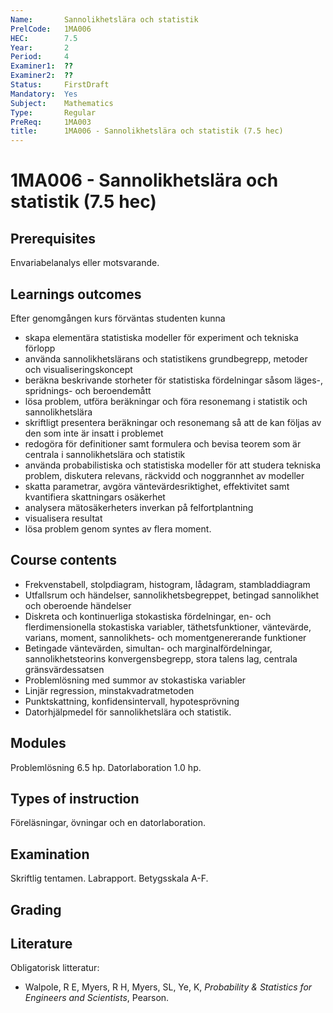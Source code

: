 ```yaml
---
Name:       Sannolikhetslära och statistik
PrelCode:   1MA006
HEC:        7.5
Year:       2
Period:     4
Examiner1:  ??    
Examiner2:  ??
Status:     FirstDraft
Mandatory:  Yes
Subject:    Mathematics
Type:       Regular
PreReq:     1MA003  
title:      1MA006 - Sannolikhetslära och statistik (7.5 hec)
---
```


# 1MA006 - Sannolikhetslära och statistik (7.5 hec)

## Prerequisites

Envariabelanalys eller motsvarande. 

## Learnings outcomes

Efter genomgången kurs förväntas studenten kunna

- skapa elementära statistiska modeller för experiment och tekniska förlopp
- använda sannolikhetslärans och statistikens grundbegrepp, metoder och visualiseringskoncept
- beräkna beskrivande storheter för statistiska fördelningar såsom läges-, spridnings- och beroendemått
- lösa problem, utföra beräkningar och föra resonemang i statistik och sannolikhetslära
- skriftligt presentera beräkningar och resonemang så att de kan följas av den som inte är insatt i problemet
- redogöra för definitioner samt formulera och bevisa teorem som är centrala i sannolikhetslära och statistik
- använda probabilistiska och statistiska modeller för att studera tekniska problem, diskutera relevans, räckvidd och noggrannhet av modeller
- skatta parametrar, avgöra väntevärdesriktighet, effektivitet samt  kvantifiera skattningars osäkerhet
- analysera mätosäkerheters inverkan på felfortplantning
- visualisera resultat
- lösa problem genom syntes av flera moment. 

## Course contents

- Frekvenstabell, stolpdiagram, histogram, lådagram, stambladdiagram 
- Utfallsrum och händelser, sannolikhetsbegreppet, betingad sannolikhet och oberoende händelser
- Diskreta och kontinuerliga stokastiska fördelningar, en- och flerdimensionella stokastiska variabler, täthetsfunktioner, väntevärde, varians, moment, sannolikhets- och momentgenererande funktioner
- Betingade väntevärden, simultan- och marginalfördelningar, sannolikhetsteorins konvergensbegrepp, stora talens lag, centrala gränsvärdessatsen
- Problemlösning med summor av stokastiska variabler
- Linjär regression, minstakvadratmetoden
- Punktskattning, konfidensintervall, hypotesprövning
- Datorhjälpmedel för sannolikhetslära och statistik.

## Modules

Problemlösning 6.5 hp. Datorlaboration 1.0 hp. 

## Types of instruction

Föreläsningar, övningar och en datorlaboration. 

## Examination

Skriftlig tentamen. Labrapport. Betygsskala A-F.

## Grading

## Literature

Obligatorisk litteratur: 

- Walpole, R E, Myers, R H, Myers, SL, Ye, K, *Probability & Statistics for Engineers and Scientists*, Pearson.